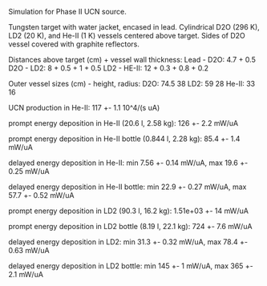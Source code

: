 Simulation for Phase II UCN source.

Tungsten target with water jacket, encased in lead.
Cylindrical D2O (296 K), LD2 (20 K), and He-II (1 K) vessels centered above target.
Sides of D2O vessel covered with graphite reflectors.

Distances above target (cm) + vessel wall thickness:
Lead - D2O: 4.7 + 0.5
D2O - LD2: 8 + 0.5 + 1 + 0.5
LD2 - HE-II: 12 + 0.3 + 0.8 + 0.2

Outer vessel sizes (cm) - height, radius:
D2O: 74.5 38
LD2: 59 28
He-II: 33 16

UCN production in He-II:
117 +- 1.1 10^4/(s uA)

prompt energy deposition in He-II (20.6 l, 2.58 kg):
126 +- 2.2 mW/uA

prompt energy deposition in He-II bottle (0.844 l, 2.28 kg):
85.4 +- 1.4 mW/uA

delayed energy deposition in He-II:
min 7.56 +- 0.14 mW/uA, max 19.6 +- 0.25 mW/uA

delayed energy deposition in He-II bottle:
min 22.9 +- 0.27 mW/uA, max 57.7 +- 0.52 mW/uA

prompt energy deposition in LD2 (90.3 l, 16.2 kg):
1.51e+03 +- 14 mW/uA

prompt energy deposition in LD2 bottle (8.19 l, 22.1 kg):
724 +- 7.6 mW/uA

delayed energy deposition in LD2:
min 31.3 +- 0.32 mW/uA, max 78.4 +- 0.63 mW/uA

delayed energy deposition in LD2 bottle:
min 145 +- 1 mW/uA, max 365 +- 2.1 mW/uA


